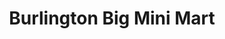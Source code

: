---
title: "Burlington Big Mini Mart"
url: /burlington/burlington-big-mini-mart/
shop: Lebensmittel
---